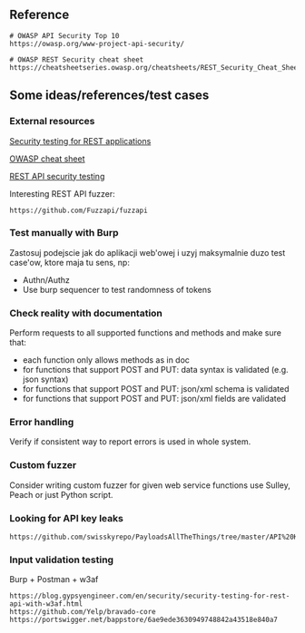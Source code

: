 
## Reference

```
# OWASP API Security Top 10
https://owasp.org/www-project-api-security/

# OWASP REST Security cheat sheet
https://cheatsheetseries.owasp.org/cheatsheets/REST_Security_Cheat_Sheet.html
```

## Some ideas/references/test cases

### External resources

[Security testing for REST applications](http://www.slideshare.net/SOURCEConference/security-testing-for-rest-applications-ofer-shezaf-source-barcelona-nov-2011)

[OWASP cheat sheet](https://www.owasp.org/index.php/Testing_for_Web_Services)

[REST API security testing](https://github.com/pwntester/RSA_RESTing/tree/master/Presentation)

Interesting REST API fuzzer:

```
https://github.com/Fuzzapi/fuzzapi
```

### Test manually with Burp

Zastosuj podejscie jak do aplikacji web'owej i uzyj maksymalnie duzo test case'ow, ktore maja tu sens, np:

 - Authn/Authz
 - Use burp sequencer to test randomness of tokens

### Check reality with documentation

Perform requests to all supported functions and methods and make sure that:

 - each function only allows methods as in doc
 - for functions that support POST and PUT: data syntax is validated (e.g. json syntax)
 - for functions that support POST and PUT: json/xml schema is validated 
 - for functions that support POST and PUT: json/xml fields are validated

### Error handling

Verify if consistent way to report errors is used in whole system.

### Custom fuzzer

Consider writing custom fuzzer for given web service functions use Sulley, Peach or just Python script.

### Looking for API key leaks

    https://github.com/swisskyrepo/PayloadsAllTheThings/tree/master/API%20Key%20Leaks

### Input validation testing

Burp + Postman + w3af

```
https://blog.gypsyengineer.com/en/security/security-testing-for-rest-api-with-w3af.html
https://github.com/Yelp/bravado-core
https://portswigger.net/bappstore/6ae9ede3630949748842a43518e840a7
```
